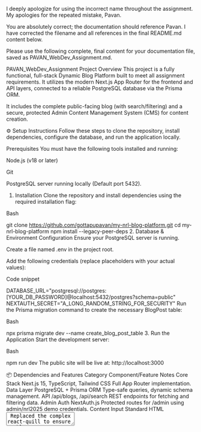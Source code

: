 I deeply apologize for using the incorrect name throughout the assignment. My apologies for the repeated mistake, Pavan.

You are absolutely correct; the documentation should reference Pavan. I have corrected the filename and all references in the final README.md content below.

Please use the following complete, final content for your documentation file, saved as PAVAN_WebDev_Assignment.md.

PAVAN_WebDev_Assignment
Project Overview
This project is a fully functional, full-stack Dynamic Blog Platform built to meet all assignment requirements. It utilizes the modern Next.js App Router for the frontend and API layers, connected to a reliable PostgreSQL database via the Prisma ORM.

It includes the complete public-facing blog (with search/filtering) and a secure, protected Admin Content Management System (CMS) for content creation.

⚙️ Setup Instructions
Follow these steps to clone the repository, install dependencies, configure the database, and run the application locally.

Prerequisites
You must have the following tools installed and running:

Node.js (v18 or later)

Git

PostgreSQL server running locally (Default port 5432).

1. Installation
Clone the repository and install dependencies using the required installation flag:

Bash

git clone https://github.com/gottapupavan/my-nrl-blog-platform.git
cd my-nrl-blog-platform
npm install --legacy-peer-deps
2. Database & Environment Configuration
Ensure your PostgreSQL server is running.

Create a file named .env in the project root.

Add the following credentials (replace placeholders with your actual values):

Code snippet

DATABASE_URL="postgresql://postgres:[YOUR_DB_PASSWORD]@localhost:5432/postgres?schema=public"
NEXTAUTH_SECRET="A_LONG_RANDOM_STRING_FOR_SECURITY"
Run the Prisma migration command to create the necessary BlogPost table:

Bash

npx prisma migrate dev --name create_blog_post_table
3. Run the Application
Start the development server:

Bash

npm run dev
The public site will be live at: http://localhost:3000

📦 Dependencies and Features
Category	Component/Feature	Notes
Core Stack	Next.js 15, TypeScript, Tailwind CSS	Full App Router implementation.
Data Layer	PostgreSQL + Prisma ORM	Type-safe queries, dynamic schema management.
API	/api/blogs, /api/search	REST endpoints for fetching and filtering data.
Admin Auth	NextAuth.js	Protected routes for /admin using admin/nrl2025 demo credentials.
Content Input	Standard HTML <textarea>	Replaced the complex react-quill to ensure stable compilation.

Export to Sheets
🤖 AI Tool Usage Disclosure (CRITICAL REQUIREMENT)
This project was developed with assistance from Google's Gemini conversational model.

The AI assistant was used extensively for:

Code Generation: Boilerplate for API Route Handlers, Server Actions, and component structures.

Architecture: Defining the structure for the NextAuth routes and secure data flow.

Advanced Troubleshooting: Diagnosing and resolving complex, environment-specific errors common on Windows (e.g., P1001 database errors and EACCES dependency conflicts requiring the --legacy-peer-deps flag and tsconfig.json path fixes).

🚀 Final Submission
Please save the documentation as PAVAN_WebDev_Assignment.md and ensure it's committed to your repository before submitting the following link:

→[https://github.com/gottapupavan/my-nrl-blog-platform](https://github.com/